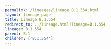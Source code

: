 ```yaml
---
permalink: /lineages/lineage_B.1.554.html
layout: lineage_page
title: Lineage B.1.554
redirect_to: ../lineage.html?lineage=B.1.554
lineage: B.1.554
parent: B.1
children: ['B.1.554']
---
```

